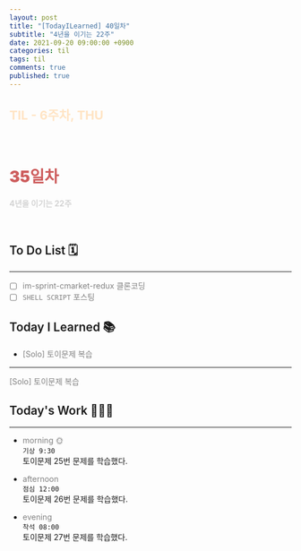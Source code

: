 ```yaml
---
layout: post
title: "[TodayILearned] 40일차"
subtitle: "4년을 이기는 22주"
date: 2021-09-20 09:00:00 +0900
categories: til
tags: til
comments: true
published: true
---
```


## <span style="color:Bisque;font-size: 22px">TIL - 6주차, THU</span>

<br />

# **<span style="font-weight:900;color:indianred">35일차</span>**

**<span style="color:lightgray">4년을 이기는 22주</span>**

<br />

## <span style="font-weight:600">To Do List</span> 🗓

---

- [ ] <span style="color:gray">im-sprint-cmarket-redux 클론코딩</span>
- [ ] <span style="color:gray">`SHELL SCRIPT` 포스팅</span>

## <span style="font-weight:600">Today I Learned</span> 📚

- <span style="color:gray">[Solo] 토이문제 복습</span>

---

<span style="color:gray">[Solo] 토이문제 복습</span>

## <span style="font-weight:600">Today's Work</span> 🧗🏻‍♂️

---

- <span style="color:gray">morning 🌞</span> <br>
  `기상 9:30` <br>
  토이문제 25번 문제를 학습했다.

- <span style="color:gray">afternoon</span> <br>
  `점심 12:00`<br>
  토이문제 26번 문제를 학습했다.
- <span style="color:gray">evening</span> <br>
  `착석 08:00`<br>
  토이문제 27번 문제를 학습했다.
